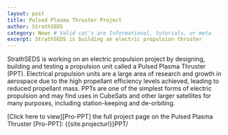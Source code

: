 ```yaml
---
layout: post
title: Pulsed Plasma Thruster Project
author: StrathSEDS
category: News # Valid cat's are Informational, tutorials, or meta
excerpt: StrathSEDS is building an electric propulsion thruster
---
```


StrathSEDS is working on an electric propulsion project by designing, building and testing a propulsion unit called a Pulsed Plasma Thruster (PPT). Electrical propulsion units are a large area of research and growth in aerospace due to the high propellant efficiency levels achieved, leading to reduced propellant mass. PPTs are one of the simplest forms of electric propulsion and may find uses in CubeSats and other larger satellites for many purposes, including station-keeping and de-orbiting.

[Click here to view][Pro-PPT] the full project page on the Pulsed Plasma Thruster
[Pro-PPT]: {{site.projecturl}}PPT/

